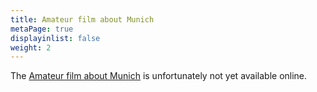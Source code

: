 ```yaml
---
title: Amateur film about Munich
metaPage: true
displayinlist: false
weight: 2
---
```


The [Amateur film about Munich](https://stadtarchiv.muenchen.de/scopeQuery/detail.aspx?ID=617667) is unfortunately not yet available online.
<!--more-->
